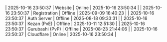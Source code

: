 | 2025-10-16 23:50:37 | Website | Online | 2025-10-16 23:50:34 |
| 2025-10-16 23:50:37 | Registration | Offline | 2025-09-09 16:40:23 |
| 2025-10-16 23:50:37 | Auth Server | Offline | 2025-08-18 09:33:31 |
| 2025-10-16 23:50:37 | Kezan (PvE) | Offline | 2025-10-11 12:51:30 |
| 2025-10-16 23:50:37 | Gurubashi (PvP) | Offline | 2025-08-23 21:44:06 |
| 2025-10-16 23:50:37 | Cloudflare | Online | 2025-10-16 23:50:34 |
